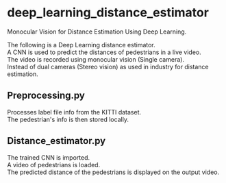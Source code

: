# deep_learning_distance_estimator
Monocular Vision for Distance Estimation Using Deep Learning.  

The following is a Deep Learning distance estimator.  
A CNN is used to predict the distances of pedestrians in a live video.  
The video is recorded using monocular vision (Single camera).  
Instead of dual cameras (Stereo vision) as used in industry for distance estimation.  

## Preprocessing.py
Processes label file info from the KITTI dataset.  
The pedestrian's info is then stored locally.  

## Distance_estimator.py
The trained CNN is imported.  
A video of pedestrians is loaded.  
The predicted distance of the pedestrians is displayed on the output video.  



